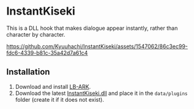 # InstantKiseki

This is a DLL hook that makes dialogue appear instantly, rather than character by character.

https://github.com/Kyuuhachi/InstantKiseki/assets/1547062/86c3ec99-fdc6-4339-b81c-35a42d7a61c4


## Installation

1. Download and install [LB-ARK](https://github.com/Aureole-Suite/LB-ARK).
2. Download the latest [InstantKiseki.dll](https://github.com/Kyuuhachi/InstantKiseki/releases/latest) and place it in the `data/plugins` folder (create it if it does not exist).

